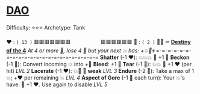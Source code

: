 # [__**DAO**__](<https://youtu.be/L5q4uYj-gyg?si=1Psfw0P-tsksmjGP>)
Difficulty: ⭐⭐⭐
Archetype: Tank

❤️ : `( 13 )`  🟥🟥🟥🟥🟥🟥🟥
`          `  🟥🟥🟥🟥🟥🟥
🖤 : `( 2 )`   🔲🔲
⚰️ [**Destiny of the 4**](https://media.discordapp.net/attachments/1056365502101979146/1219485043701841942/Dao.jpg?ex=660b78f3&is=65f903f3&hm=fb5ede59cc3c81327f06cc9a7d8d5f54a9220a2d25e9d38ee4b80c7709790d76&=&format=webp)
*At 4 or more 🖤, lose 4 🖤 but your next 💥 has: +💥🚫🌀*
=-=-=-=-=-=-=-=-=-=-=-=-=-=-=-=-=-=-=-=-=-=
**Shatter** (-1 ❤️): 💥💥💥 🔀 +1 🖤
**Beckon** (-1 🖤): Convert incoming 💥 into +🖤
**Bleed**: +1 🖤
**Tear** (-1 🖤): 💥💥 🔀 +1 ❤️ (per hit) *LVL 2*
**Lacerate** (-1 ❤️): 💥🚫 🔀 __weak__ *LVL 3*
**Endure** (-2 🖤): Take a max of 1 💥; +❤️ per remaining 💥 *LVL 4*
**Aspect of Gore** (-1 🖤 each turn): Your 💥's have: 🔀 +1 ❤️. Use again to disable *LVL 5*
